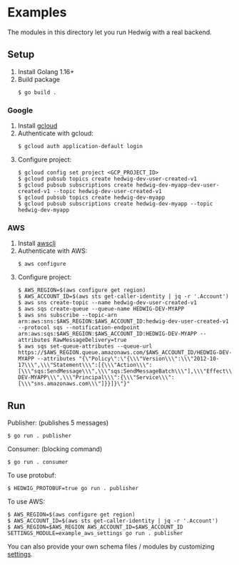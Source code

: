 # Examples

The modules in this directory let you run Hedwig with a real backend.

## Setup

1. Install Golang 1.16+
1. Build package
   ```shell script
   $ go build .
   ```

### Google

1. Install [gcloud](https://cloud.google.com/sdk/gcloud)
1. Authenticate with gcloud:
   ```shell script
   $ gcloud auth application-default login
   ``` 
1. Configure project:
    ```shell script
    $ gcloud config set project <GCP_PROJECT_ID>
    $ gcloud pubsub topics create hedwig-dev-user-created-v1
    $ gcloud pubsub subscriptions create hedwig-dev-myapp-dev-user-created-v1 --topic hedwig-dev-user-created-v1
    $ gcloud pubsub topics create hedwig-dev-myapp
    $ gcloud pubsub subscriptions create hedwig-dev-myapp --topic hedwig-dev-myapp
    ```

### AWS

1. Install [awscli](https://aws.amazon.com/cli/)
1. Authenticate with AWS:
   ```shell script
   $ aws configure
   ```
1. Configure project:
    ```shell script
    $ AWS_REGION=$(aws configure get region)
    $ AWS_ACCOUNT_ID=$(aws sts get-caller-identity | jq -r '.Account')
    $ aws sns create-topic --name hedwig-dev-user-created-v1
    $ aws sqs create-queue --queue-name HEDWIG-DEV-MYAPP
    $ aws sns subscribe --topic-arn arn:aws:sns:$AWS_REGION:$AWS_ACCOUNT_ID:hedwig-dev-user-created-v1 --protocol sqs --notification-endpoint arn:aws:sqs:$AWS_REGION:$AWS_ACCOUNT_ID:HEDWIG-DEV-MYAPP --attributes RawMessageDelivery=true
    $ aws sqs set-queue-attributes --queue-url https://$AWS_REGION.queue.amazonaws.com/$AWS_ACCOUNT_ID/HEDWIG-DEV-MYAPP --attributes "{\"Policy\":\"{\\\"Version\\\":\\\"2012-10-17\\\",\\\"Statement\\\":[{\\\"Action\\\":[\\\"sqs:SendMessage\\\",\\\"sqs:SendMessageBatch\\\"],\\\"Effect\\\":\\\"Allow\\\",\\\"Resource\\\":\\\"arn:aws:sqs:$AWS_REGION:$AWS_ACCOUNT_ID:HEDWIG-DEV-MYAPP\\\",\\\"Principal\\\":{\\\"Service\\\":[\\\"sns.amazonaws.com\\\"]}}]}\"}"
    ```

## Run

Publisher: (publishes 5 messages)

```shell script
$ go run . publisher
```

Consumer: (blocking command)

```shell script
$ go run . consumer
```

To use protobuf:

```shell script
$ HEDWIG_PROTOBUF=true go run . publisher
```

To use AWS:

```shell script
$ AWS_REGION=$(aws configure get region)
$ AWS_ACCOUNT_ID=$(aws sts get-caller-identity | jq -r '.Account')
$ AWS_REGION=$AWS_REGION AWS_ACCOUNT_ID=$AWS_ACCOUNT_ID SETTINGS_MODULE=example_aws_settings go run . publisher
```

You can also provide your own schema files / modules by customizing [settings](example_settings.go).
